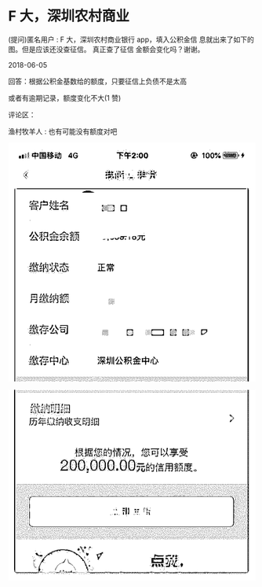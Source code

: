 # F 大，深圳农村商业

(提问)匿名用户 : F 大，深圳农村商业银行 app，填入公积金信 息就出来了如下的图。但是应该还没查征信。 真正查了征信 金额会变化吗？谢谢。

2018-06-05

回答：根据公积金基数给的额度，只要征信上负债不是太高

或者有逾期记录，额度变化不大(1 赞)

评论区：

渔村牧羊人 : 也有可能没有额度对吧

![image](img/Image_134.png)

![image](img/Image_135.png)